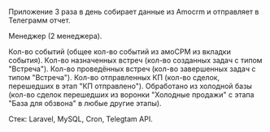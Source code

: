 Приложение 3 раза в день собирает данные из Amocrm и отправляет в Телеграмм отчет.

Менеджер (2 менеджера).

Кол-во событий (общее кол-во событий из амоСРМ из вкладки события).
Кол-во назначенных встреч (кол-во созданных задач с типом "Встреча").
Кол-во проведённых встреч (кол-во завершенных задач с типом "Встреча").
Кол-во отправленных КП (кол-во сделок, перешедших в этап "КП отправлено").
Обработано из холодной базы (кол-во сделок перешедших из воронки "Холодные продажи" с этапа "База для обзвона" в любые другие этапы).

Стек: Laravel, MySQL, Cron, Telegtam API.
